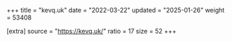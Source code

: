 +++
title = "kevq.uk"
date = "2022-03-22"
updated = "2025-01-26"
weight = 53408

[extra]
source = "https://kevq.uk/"
ratio = 17
size = 52
+++
